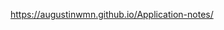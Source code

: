 <a href="https://augustinwmn.github.io/Application-notes/"  target="_blank">https://augustinwmn.github.io/Application-notes/</a>
